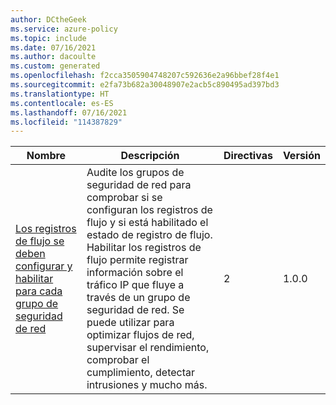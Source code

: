 ```yaml
---
author: DCtheGeek
ms.service: azure-policy
ms.topic: include
ms.date: 07/16/2021
ms.author: dacoulte
ms.custom: generated
ms.openlocfilehash: f2cca3505904748207c592636e2a96bbef28f4e1
ms.sourcegitcommit: e2fa73b682a30048907e2acb5c890495ad397bd3
ms.translationtype: HT
ms.contentlocale: es-ES
ms.lasthandoff: 07/16/2021
ms.locfileid: "114387829"
---
```

|Nombre |Descripción |Directivas |Versión |
|---|---|---|---|
|[Los registros de flujo se deben configurar y habilitar para cada grupo de seguridad de red](https://github.com/Azure/azure-policy/blob/master/built-in-policies/policySetDefinitions/Network/NetworkSecurityGroupFlowLog_Enabled.json) |Audite los grupos de seguridad de red para comprobar si se configuran los registros de flujo y si está habilitado el estado de registro de flujo. Habilitar los registros de flujo permite registrar información sobre el tráfico IP que fluye a través de un grupo de seguridad de red. Se puede utilizar para optimizar flujos de red, supervisar el rendimiento, comprobar el cumplimiento, detectar intrusiones y mucho más. |2 |1.0.0 |

